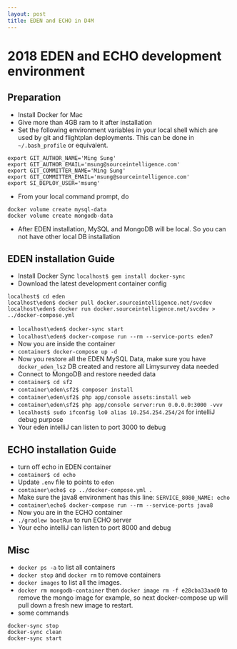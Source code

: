 ```yaml
---
layout: post
title: EDEN and ECHO in D4M
---
```


# 2018 EDEN and ECHO development environment


## Preparation

* Install Docker for Mac
* Give more than 4GB ram to it after installation
* Set the following environment variables in your local shell which are used by git and flightplan deployments. This can be done in `~/.bash_profile` or equivalent.

 
```
export GIT_AUTHOR_NAME='Ming Sung'
export GIT_AUTHOR_EMAIL='msung@sourceintelligence.com'
export GIT_COMMITTER_NAME='Ming Sung'
export GIT_COMMITTER_EMAIL='msung@sourceintelligence.com'
export SI_DEPLOY_USER='msung'

```

* From your local command prompt, do 

```
docker volume create mysql-data
docker volume create mongodb-data
```
* After EDEN installation, MySQL and MongoDB will be local. So you can not have other local DB installation


## EDEN installation Guide

* Install Docker Sync `localhost$ gem install docker-sync`
* Download the latest development container config

```
localhost$ cd eden
localhost\eden$ docker pull docker.sourceintelligence.net/svcdev
localhost\eden$ docker run docker.sourceintelligence.net/svcdev > ../docker-compose.yml
```
* `localhost\eden$ docker-sync start`
* `localhost\eden$ docker-compose run --rm --service-ports eden7`
* Now you are inside the container
* `container$ docker-compose up -d`
* Now you restore all the EDEN MySQL Data, make sure you have `docker_eden_ls2` DB created and restore all Limysurvey data needed
* Connect to MongoDB and restore needed data
* `container$ cd sf2`
* `container\eden\sf2$ composer install`
* `container\eden\sf2$ php app/console assets:install web`
* `container\eden\sf2$ php app/console server:run 0.0.0.0:3000 -vvv`
* `localhost$ sudo ifconfig lo0 alias 10.254.254.254/24` for intelliJ debug purpose
* Your eden intelliJ can listen to port 3000 to debug


## ECHO installation Guide

* turn off echo in EDEN container
* `container$ cd echo`
* Update `.env` file to points to `eden`
* `container\echo$ cp ../docker-compose.yml .`
* Make sure the java8 environment has this line: `SERVICE_8080_NAME: echo`
* `container\echo$ docker-compose run --rm --service-ports java8`
* Now you are in the ECHO container
* `./gradlew bootRun` to run ECHO server
* Your echo intelliJ can listen to port 8000 and debug

## Misc

* `docker ps -a` to list all containers
* `docker stop` and `docker rm` to remove containers
* `docker images` to list all the images.
* `docker rm mongodb-container` then `docker image rm -f e28cba33aad0` to remove the mongo image for example, so next docker-compose up will pull down a fresh new image to restart.
* some commands

```
docker-sync stop
docker-sync clean
docker-sync start
```

